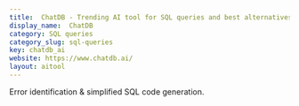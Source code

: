 ```yaml
---
title:  ChatDB - Trending AI tool for SQL queries and best alternatives
display_name:  ChatDB
category: SQL queries
category_slug: sql-queries
key: chatdb_ai
website: https://www.chatdb.ai/
layout: aitool
---
```


Error identification & simplified SQL code generation.
